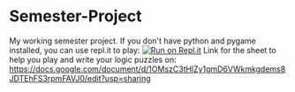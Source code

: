 # Semester-Project
My working semester project.
If you don't have python and pygame installed, you can use repl.it to play:
[![Run on Repl.it](https://repl.it/badge/github/SomeoneMysterious/Semester-Project)](https://repl.it/github/SomeoneMysterious/Semester-Project)
Link for the sheet to help you play and write your logic puzzles on:
https://docs.google.com/document/d/1OMszC3tHlZy1gmD6VWkmkgdems8JDTEhFS3rpmFAVJ0/edit?usp=sharing
